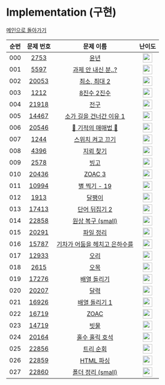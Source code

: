 # Implementation (구현)

[메인으로 돌아가기](https://github.com/Alom-codingTest/alom-codingTest-25-1)


| 순번  |                                   문제 번호                                   |                                        문제 이름                                         |                                        난이도                                         |
|:---:|:-------------------------------------------------------------------------:|:------------------------------------------------------------------------------------:|:----------------------------------------------------------------------------------:|
| 000 |  <a href="https://www.acmicpc.net/problem/2753" target="_blank">2753</a>  |        <a href="https://www.acmicpc.net/problem/2753" target="_blank">윤년</a>         | <img height="25px" width="25px" src="https://static.solved.ac/tier_small/1.svg"/>  |<a href="./../../solution/implementation/2753" target="_blank">바로 가기</a>|
| 001 |  <a href="https://www.acmicpc.net/problem/5597" target="_blank">5597</a>  |   <a href="https://www.acmicpc.net/problem/5597" target="_blank">과제 안 내신 분..?</a>    | <img height="25px" width="25px" src="https://static.solved.ac/tier_small/3.svg"/>  |<a href="./../../solution/implementation/5597" target="_blank">바로 가기</a>|
| 002 | <a href="https://www.acmicpc.net/problem/20053" target="_blank">20053</a> |     <a href="https://www.acmicpc.net/problem/20053" target="_blank">최소, 최대 2</a>     | <img height="25px" width="25px" src="https://static.solved.ac/tier_small/3.svg"/>  |<a href="./../../solution/implementation/20053" target="_blank">바로 가기</a>|
| 003 |  <a href="https://www.acmicpc.net/problem/1212" target="_blank">1212</a>  |      <a href="https://www.acmicpc.net/problem/1212" target="_blank">8진수 2진수</a>      | <img height="25px" width="25px" src="https://static.solved.ac/tier_small/4.svg"/>  |<a href="./../../solution/implementation/1212" target="_blank">바로 가기</a>|
| 004 | <a href="https://www.acmicpc.net/problem/21918" target="_blank">21918</a> |        <a href="https://www.acmicpc.net/problem/21918" target="_blank">전구</a>        | <img height="25px" width="25px" src="https://static.solved.ac/tier_small/4.svg"/>  |<a href="./../../solution/implementation/21918" target="_blank">바로 가기</a>|
| 005 | <a href="https://www.acmicpc.net/problem/14467" target="_blank">14467</a> |  <a href="https://www.acmicpc.net/problem/14467" target="_blank">소가 길을 건너간 이유 1</a>  | <img height="25px" width="25px" src="https://static.solved.ac/tier_small/5.svg"/>  |<a href="./../../solution/implementation/14467" target="_blank">바로 가기</a>|
| 006 | <a href="https://www.acmicpc.net/problem/20546" target="_blank">20546</a> |  <a href="https://www.acmicpc.net/problem/20546" target="_blank">🐜 기적의 매매법 🐜</a>   | <img height="25px" width="25px" src="https://static.solved.ac/tier_small/6.svg"/>  |<a href="./../../solution/implementation/20546" target="_blank">바로 가기</a>|
| 007 |  <a href="https://www.acmicpc.net/problem/1244" target="_blank">1244</a>  |     <a href="https://www.acmicpc.net/problem/1244" target="_blank">스위치 켜고 끄기</a>     | <img height="25px" width="25px" src="https://static.solved.ac/tier_small/7.svg"/>  |<a href="./../../solution/implementation/1244" target="_blank">바로 가기</a>|
| 008 |  <a href="https://www.acmicpc.net/problem/4396" target="_blank">4396</a>  |       <a href="https://www.acmicpc.net/problem/4396" target="_blank">지뢰 찾기</a>       | <img height="25px" width="25px" src="https://static.solved.ac/tier_small/7.svg"/>  |<a href="./../../solution/implementation/4396" target="_blank">바로 가기</a>|
| 009 |  <a href="https://www.acmicpc.net/problem/2578" target="_blank">2578</a>  |        <a href="https://www.acmicpc.net/problem/2578" target="_blank">빙고</a>         | <img height="25px" width="25px" src="https://static.solved.ac/tier_small/7.svg"/>  |<a href="./../../solution/implementation/2578" target="_blank">바로 가기</a>|
| 010 | <a href="https://www.acmicpc.net/problem/20436" target="_blank">20436</a> |      <a href="https://www.acmicpc.net/problem/20436" target="_blank">ZOAC 3</a>      | <img height="25px" width="25px" src="https://static.solved.ac/tier_small/7.svg"/>  |<a href="./../../solution/implementation/20436" target="_blank">바로 가기</a>|
| 011 | <a href="https://www.acmicpc.net/problem/10994" target="_blank">10994</a> |    <a href="https://www.acmicpc.net/problem/10994" target="_blank">별 찍기 - 19</a>     | <img height="25px" width="25px" src="https://static.solved.ac/tier_small/7.svg"/>  |<a href="./../../solution/implementation/10994" target="_blank">바로 가기</a>|
| 012 |  <a href="https://www.acmicpc.net/problem/1913" target="_blank">1913</a>  |        <a href="https://www.acmicpc.net/problem/1913" target="_blank">달팽이</a>        | <img height="25px" width="25px" src="https://static.solved.ac/tier_small/8.svg"/>  |<a href="./../../solution/implementation/1913" target="_blank">바로 가기</a>|
| 013 | <a href="https://www.acmicpc.net/problem/17413" target="_blank">17413</a> |     <a href="https://www.acmicpc.net/problem/17413" target="_blank">단어 뒤집기 2</a>     | <img height="25px" width="25px" src="https://static.solved.ac/tier_small/8.svg"/>  |<a href="./../../solution/implementation/17413" target="_blank">바로 가기</a>|
| 014 | <a href="https://www.acmicpc.net/problem/22858" target="_blank">22858</a> |  <a href="https://www.acmicpc.net/problem/22858" target="_blank">원상 복구 (small)</a>   | <img height="25px" width="25px" src="https://static.solved.ac/tier_small/8.svg"/>  ||
| 015 | <a href="https://www.acmicpc.net/problem/20291" target="_blank">20291</a> |      <a href="https://www.acmicpc.net/problem/20291" target="_blank">파일 정리</a>       | <img height="25px" width="25px" src="https://static.solved.ac/tier_small/8.svg"/>  |<a href="./../../solution/implementation/20291" target="_blank">바로 가기</a>|
| 016 | <a href="https://www.acmicpc.net/problem/15787" target="_blank">15787</a> | <a href="https://www.acmicpc.net/problem/15787" target="_blank">기차가 어둠을 헤치고 은하수를</a> | <img height="25px" width="25px" src="https://static.solved.ac/tier_small/9.svg"/>  |<a href="./../../solution/implementation/15787" target="_blank">바로 가기</a>|
| 017 | <a href="https://www.acmicpc.net/problem/12933" target="_blank">12933</a> |        <a href="https://www.acmicpc.net/problem/12933" target="_blank">오리</a>        | <img height="25px" width="25px" src="https://static.solved.ac/tier_small/9.svg"/>  |<a href="./../../solution/implementation/12933" target="_blank">바로 가기</a>|
| 018 |  <a href="https://www.acmicpc.net/problem/2615" target="_blank">2615</a>  |        <a href="https://www.acmicpc.net/problem/2615" target="_blank">오목</a>         | <img height="25px" width="25px" src="https://static.solved.ac/tier_small/10.svg"/> ||
| 019 | <a href="https://www.acmicpc.net/problem/17276" target="_blank">17276</a> |      <a href="https://www.acmicpc.net/problem/17276" target="_blank">배열 돌리기</a>      | <img height="25px" width="25px" src="https://static.solved.ac/tier_small/10.svg"/> ||
| 020 | <a href="https://www.acmicpc.net/problem/20207" target="_blank">20207</a> |        <a href="https://www.acmicpc.net/problem/20207" target="_blank">달력</a>        | <img height="25px" width="25px" src="https://static.solved.ac/tier_small/11.svg"/> |<a href="./../../solution/implementation/20207" target="_blank">바로 가기</a>|
| 021 | <a href="https://www.acmicpc.net/problem/16926" target="_blank">16926</a> |     <a href="https://www.acmicpc.net/problem/16926" target="_blank">배열 돌리기 1</a>     | <img height="25px" width="25px" src="https://static.solved.ac/tier_small/11.svg"/> |<a href="./../../solution/implementation/16926" target="_blank">바로 가기</a>|
| 022 | <a href="https://www.acmicpc.net/problem/16719" target="_blank">16719</a> |       <a href="https://www.acmicpc.net/problem/16719" target="_blank">ZOAC</a>       | <img height="25px" width="25px" src="https://static.solved.ac/tier_small/11.svg"/> ||
| 023 | <a href="https://www.acmicpc.net/problem/14719" target="_blank">14719</a> |        <a href="https://www.acmicpc.net/problem/14719" target="_blank">빗물</a>        | <img height="25px" width="25px" src="https://static.solved.ac/tier_small/11.svg"/> |<a href="./../../solution/implementation/14719" target="_blank">바로 가기</a>|
| 024 | <a href="https://www.acmicpc.net/problem/20164" target="_blank">20164</a> |     <a href="https://www.acmicpc.net/problem/20164" target="_blank">홀수 홀릭 호석</a>     | <img height="25px" width="25px" src="https://static.solved.ac/tier_small/11.svg"/> ||
| 025 | <a href="https://www.acmicpc.net/problem/22856" target="_blank">22856</a> |      <a href="https://www.acmicpc.net/problem/22856" target="_blank">트리 순회</a>       | <img height="25px" width="25px" src="https://static.solved.ac/tier_small/12.svg"/> |<a href="./../../solution/implementation/22856" target="_blank">바로 가기</a>|
| 026 | <a href="https://www.acmicpc.net/problem/22859" target="_blank">22859</a> |     <a href="https://www.acmicpc.net/problem/22859" target="_blank">HTML 파싱</a>      | <img height="25px" width="25px" src="https://static.solved.ac/tier_small/13.svg"/> ||
| 027 | <a href="https://www.acmicpc.net/problem/22860" target="_blank">22860</a> |  <a href="https://www.acmicpc.net/problem/22860" target="_blank">폴더 정리 (small)</a>   | <img height="25px" width="25px" src="https://static.solved.ac/tier_small/13.svg"/> ||